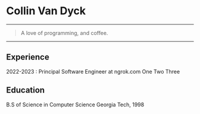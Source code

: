 Collin Van Dyck
===============

---
> A love of programming, and coffee.
---

Experience
----------

2022-2023
:   Principal Software Engineer at ngrok.com
    One
    Two
    Three


Education
----------
B.S of Science in Computer Science
Georgia Tech, 1998


